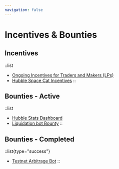 ```yaml
---
navigation: false
---
```


# Incentives & Bounties


## Incentives

::list
- [Ongoing Incentives for Traders and Makers (LPs)](/incentives/trader-and-maker)
- [Hubble Space Cat Incentives](/incentives/hubble-spacecats)
::

## Bounties - Active

::list
- [Hubble Stats Dashboard](/incentives/bounties-hubble-stats-dashboard)
- [Liquidation bot Bounty](/incentives/bounties-liquidation-bot)
::

## Bounties - Completed

::list{type="success"}
- [Testnet Arbitrage Bot](/incentives/bounties-testnet-arbitrage-bot)
::

